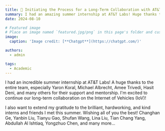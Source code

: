 ```yaml
---
title: 🎉 Initiating the Process for a Long-Term Collaboration with AT&T Labs
summary: I had an amazing summer internship at AT&T Labs! Huge thanks to the entire team, especially Yaron Koral, Michael Albrecht, Amee Trivedi, Hasit Deni for the support and mentorship. Excited to continue our long-term collaboration on the Internet of Vehicles (IoV)!
date: 2024-08-10

# Featured image
# Place an image named `featured.jpg/png` in this page's folder and customize its options here.
image:
  caption: 'Image credit: [**Chatgpt**](https://chatgpt.com/)'

authors:
  - admin

tags:
  - Academic
---
```

I had an incredible summer internship at AT&T Labs! A huge thanks to the entire team, especially Yaron Koral, Michael Albrecht, Amee Trivedi, Hasit Deni, and many others for their support and mentorship. I'm excited to continue our long-term collaboration on the Internet of Vehicles (IoV)!

I also want to extend my gratitude to the brilliant, hardworking, and kind interns and friends I met this summer. Wishing all of you the best! Changhan Ge, Yanbin Liu, Tianyu Gao, Shufan Wang, Lina Liu, Tian Chang Yang, Abdullah Al Ishtiaq, Yongzhuo Chen, and many more…